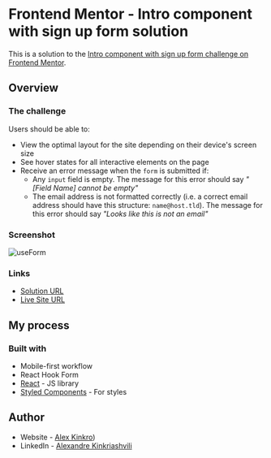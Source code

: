 # Frontend Mentor - Intro component with sign up form solution

This is a solution to the [Intro component with sign up form challenge on Frontend Mentor](https://www.frontendmentor.io/challenges/intro-component-with-signup-form-5cf91bd49edda32581d28fd1).


## Overview

### The challenge

Users should be able to:

- View the optimal layout for the site depending on their device's screen size
- See hover states for all interactive elements on the page
- Receive an error message when the `form` is submitted if:
  - Any `input` field is empty. The message for this error should say *"[Field Name] cannot be empty"*
  - The email address is not formatted correctly (i.e. a correct email address should have this structure: `name@host.tld`). The message for this error should say *"Looks like this is not an email"*

### Screenshot

![useForm](https://user-images.githubusercontent.com/85110325/221801123-c454ff42-4e0b-40fe-88b4-40d6ba635a3e.jpg)


### Links

- [Solution URL](https://github.com/Kinkro/signup-form)
- [Live Site URL](https://kinkro.github.io/signup-form/)

## My process

### Built with

- Mobile-first workflow
- React Hook Form
- [React](https://reactjs.org/) - JS library
- [Styled Components](https://styled-components.com/) - For styles


## Author

- Website - [Alex Kinkro](https://kinkro.github.io/Portfolio/))
- LinkedIn - [Alexandre Kinkriashvili](https://www.linkedin.com/in/alexkinkriashvili/)



